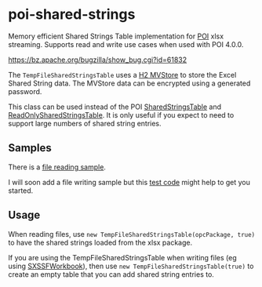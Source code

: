 # poi-shared-strings
Memory efficient Shared Strings Table implementation for [POI](https://poi.apache.org/) xlsx streaming. Supports read and write use cases when used with POI 4.0.0.

https://bz.apache.org/bugzilla/show_bug.cgi?id=61832

The `TempFileSharedStringsTable` uses a [H2 MVStore](http://www.h2database.com/html/mvstore.html) to store the Excel Shared String data. The MVStore data can be encrypted using a generated password.

This class can be used instead of the POI [SharedStringsTable](https://poi.apache.org/apidocs/org/apache/poi/xssf/model/SharedStringsTable.html) and [ReadOnlySharedStringsTable](https://poi.apache.org/apidocs/org/apache/poi/xssf/eventusermodel/ReadOnlySharedStringsTable.html). It is only useful if you expect to need to support large numbers of shared string entries.

## Samples

There is a [file reading sample](https://github.com/pjfanning/poi-shared-strings-sample).

I will soon add a file writing sample but this [test code](https://github.com/pjfanning/poi-shared-strings/blob/master/src/test/java/com/github/pjfanning/poi/xssf/streaming/TestSXSSFWorkbookWithTempFileSharedStringsTable.java) might help to get you started.

## Usage

When reading files, use `new TempFileSharedStringsTable(opcPackage, true)` to have the shared strings loaded from the xlsx package.

If you are using the TempFileSharedStringsTable when writing files (eg using [SXSSFWorkbook](https://poi.apache.org/apidocs/org/apache/poi/xssf/streaming/SXSSFWorkbook.html)), then use `new TempFileSharedStringsTable(true)` to create an empty table that you can add shared string entries to.
